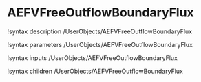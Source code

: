 # AEFVFreeOutflowBoundaryFlux

!syntax description /UserObjects/AEFVFreeOutflowBoundaryFlux

!syntax parameters /UserObjects/AEFVFreeOutflowBoundaryFlux

!syntax inputs /UserObjects/AEFVFreeOutflowBoundaryFlux

!syntax children /UserObjects/AEFVFreeOutflowBoundaryFlux
